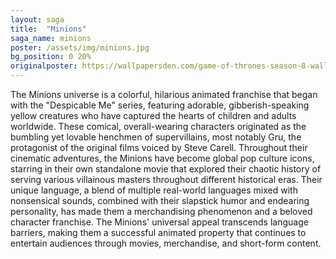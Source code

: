 ```yaml
---
layout: saga
title:  "Minions"
saga_name: minions
poster: /assets/img/minions.jpg
bg_position: 0 20%
originalposter: https://wallpapersden.com/game-of-thrones-season-8-wallpaper/
---
```

The Minions universe is a colorful, hilarious animated franchise that began with the "Despicable Me" series, featuring adorable, gibberish-speaking yellow creatures who have captured the hearts of children and adults worldwide. These comical, overall-wearing characters originated as the bumbling yet lovable henchmen of supervillains, most notably Gru, the protagonist of the original films voiced by Steve Carell. Throughout their cinematic adventures, the Minions have become global pop culture icons, starring in their own standalone movie that explored their chaotic history of serving various villainous masters throughout different historical eras. Their unique language, a blend of multiple real-world languages mixed with nonsensical sounds, combined with their slapstick humor and endearing personality, has made them a merchandising phenomenon and a beloved character franchise. The Minions' universal appeal transcends language barriers, making them a successful animated property that continues to entertain audiences through movies, merchandise, and short-form content.